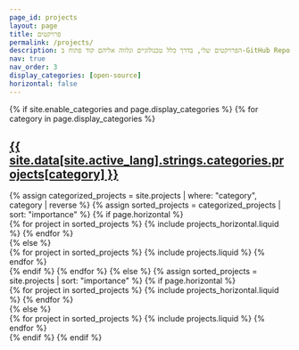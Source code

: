 ```yaml
---
page_id: projects
layout: page
title: פרויקטים
permalink: /projects/
description: הפרויקטים שלי, בדרך כלל טכנולוגיים ונלווה אליהם קוד פתוח ב-GitHub Repository.
nav: true
nav_order: 3
display_categories: [open-source]
horizontal: false
---
```


<!-- pages/projects.md -->
<div class="projects">
  {% if site.enable_categories and page.display_categories %}
    <!-- Display categorized projects -->
    {% for category in page.display_categories %}
      <a id="{{ site.data[site.active_lang].strings.categories.projects[category] }}" href=".#{{ site.data[site.active_lang].strings.categories.projects[category] }}">
        <h2 class="category">{{ site.data[site.active_lang].strings.categories.projects[category] }}</h2>
      </a>
      {% assign categorized_projects = site.projects | where: "category", category | reverse %}
      {% assign sorted_projects = categorized_projects | sort: "importance" %}
      <!-- Generate cards for each project -->
      {% if page.horizontal %}
        <div class="container">
          <div class="row row-cols-1 row-cols-md-2">
            {% for project in sorted_projects %}
              {% include projects_horizontal.liquid %}
            {% endfor %}
          </div>
        </div>
      {% else %}
        <div class="row row-cols-1 row-cols-md-3">
          {% for project in sorted_projects %}
            {% include projects.liquid %}
          {% endfor %}
        </div>
      {% endif %}
    {% endfor %}
  {% else %}
    <!-- Display projects without categories -->
    {% assign sorted_projects = site.projects | sort: "importance" %}
    <!-- Generate cards for each project -->
    {% if page.horizontal %}
      <div class="container">
        <div class="row row-cols-1 row-cols-md-2">
          {% for project in sorted_projects %}
            {% include projects_horizontal.liquid %}
          {% endfor %}
        </div>
      </div>
    {% else %}
      <div class="row row-cols-1 row-cols-md-3">
        {% for project in sorted_projects %}
          {% include projects.liquid %}
        {% endfor %}
      </div>
    {% endif %}
  {% endif %}
</div>
